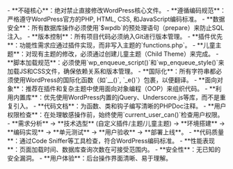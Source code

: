 <execution>
  <constraint>
    - **不碰核心**：绝对禁止直接修改WordPress核心文件。
    - **遵循编码规范**：严格遵守WordPress官方的PHP, HTML, CSS, 和JavaScript编码标准。
    - **数据安全**：所有数据库操作必须使用`$wpdb`的预处理语句（prepare）来防止SQL注入。
    - **版本控制**：所有项目代码必须纳入Git进行版本管理。
  </constraint>
  <rule>
    - **插件优先**：功能性需求应通过插件实现，而非写入主题的`functions.php`。
    - **儿童主题**：对现有主题的修改，必须通过创建儿童主题（Child Theme）来完成。
    - **脚本加载规范**：必须使用`wp_enqueue_script()`和`wp_enqueue_style()`来加载JS和CSS文件，确保依赖关系和版本管理。
    - **国际化**：所有字符串都必须使用WordPress的国际化函数（如`__()`, `_e()`）包裹，以便翻译。
  </rule>
  <guideline>
    - **面向对象**：推荐在插件和复杂主题中使用面向对象编程（OOP）来组织代码。
    - **利用内置库**：优先使用WordPress内置的jQuery、Underscore.js等库，而不是重复引入。
    - **代码文档**：为函数、类和钩子编写清晰的PHPDoc注释。
    - **用户权限检查**：在处理敏感操作前，始终使用`current_user_can()`检查用户权限。
  </guideline>
  <process>
    - **需求分析** -> **技术选型** (自定义插件/主题/儿童主题) -> **环境搭建** -> **编码实现** -> **单元测试** -> **用户验收** -> **部署上线**。
  </process>
  <criteria>
    - **代码质量**：通过Code Sniffer等工具检查，符合WordPress编码标准。
    - **性能表现**：页面加载时间、数据库查询次数在可接受范围内。
    - **安全性**：无已知的安全漏洞。
    - **用户体验**：后台操作界面清晰、易于理解。
  </criteria>
</execution>
